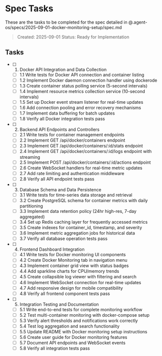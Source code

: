 # Spec Tasks

These are the tasks to be completed for the spec detailed in @.agent-os/specs/2025-09-01-docker-monitoring-setup/spec.md

> Created: 2025-09-01
> Status: Ready for Implementation

## Tasks

- [ ] 1. Docker API Integration and Data Collection
  - [ ] 1.1 Write tests for Docker API connection and container listing
  - [ ] 1.2 Implement Docker daemon connection handler using dockerode
  - [ ] 1.3 Create container status polling service (5-second intervals)
  - [ ] 1.4 Implement resource metrics collection service (10-second intervals)
  - [ ] 1.5 Set up Docker event stream listener for real-time updates
  - [ ] 1.6 Add connection pooling and error recovery mechanisms
  - [ ] 1.7 Implement data buffering for batch updates
  - [ ] 1.8 Verify all Docker integration tests pass

- [ ] 2. Backend API Endpoints and Controllers
  - [ ] 2.1 Write tests for container management endpoints
  - [ ] 2.2 Implement GET /api/docker/containers endpoint
  - [ ] 2.3 Implement GET /api/docker/containers/:id/stats endpoint
  - [ ] 2.4 Implement GET /api/docker/containers/:id/logs endpoint with streaming
  - [ ] 2.5 Implement POST /api/docker/containers/:id/actions endpoint
  - [ ] 2.6 Create WebSocket handlers for real-time metric updates
  - [ ] 2.7 Add rate limiting and authentication middleware
  - [ ] 2.8 Verify all API endpoint tests pass

- [ ] 3. Database Schema and Data Persistence
  - [ ] 3.1 Write tests for time-series data storage and retrieval
  - [ ] 3.2 Create PostgreSQL schema for container metrics with daily partitioning
  - [ ] 3.3 Implement data retention policy (24hr high-res, 7-day aggregated)
  - [ ] 3.4 Set up Redis caching layer for frequently accessed metrics
  - [ ] 3.5 Create indexes for container_id, timestamp, and severity
  - [ ] 3.6 Implement metric aggregation jobs for historical data
  - [ ] 3.7 Verify all database operation tests pass

- [ ] 4. Frontend Dashboard Integration
  - [ ] 4.1 Write tests for Docker monitoring UI components
  - [ ] 4.2 Create Docker Monitoring tab in navigation menu
  - [ ] 4.3 Implement container grid view with status badges
  - [ ] 4.4 Add sparkline charts for CPU/memory trends
  - [ ] 4.5 Create collapsible log viewer with filtering and search
  - [ ] 4.6 Implement WebSocket connection for real-time updates
  - [ ] 4.7 Add responsive design for mobile compatibility
  - [ ] 4.8 Verify all frontend component tests pass

- [ ] 5. Integration Testing and Documentation
  - [ ] 5.1 Write end-to-end tests for complete monitoring workflow
  - [ ] 5.2 Test multi-container monitoring with docker-compose setup
  - [ ] 5.3 Verify alert thresholds and notifications work correctly
  - [ ] 5.4 Test log aggregation and search functionality
  - [ ] 5.5 Update README with Docker monitoring setup instructions
  - [ ] 5.6 Create user guide for Docker monitoring features
  - [ ] 5.7 Document API endpoints and WebSocket events
  - [ ] 5.8 Verify all integration tests pass